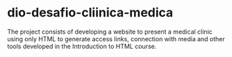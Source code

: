 # dio-desafio-cliinica-medica
The project consists of developing a website to present a medical clinic using only HTML to generate access links, connection with media and other tools developed in the Introduction to HTML course.
